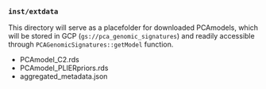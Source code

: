 ### `inst/extdata`
This directory will serve as a placefolder for downloaded PCAmodels, which will 
be stored in GCP (`gs://pca_genomic_signatures`) and readily accessible through
`PCAGenomicSignatures::getModel` function. 

* PCAmodel_C2.rds
* PCAmodel_PLIERpriors.rds
* aggregated_metadata.json
